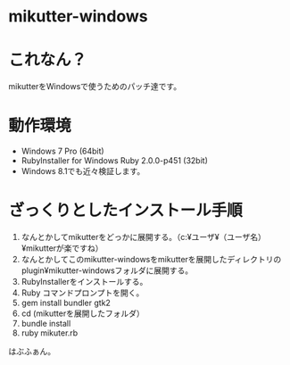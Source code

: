 mikutter-windows
================

# これなん？
mikutterをWindowsで使うためのパッチ達です。

# 動作環境
* Windows 7 Pro (64bit)
* RubyInstaller for Windows Ruby 2.0.0-p451 (32bit)
* Windows 8.1でも近々検証します。

# ざっくりとしたインストール手順
1. なんとかしてmikutterをどっかに展開する。（c:¥ユーザ¥（ユーザ名）¥mikutterが楽ですね）
2. なんとかしてこのmikutter-windowsをmikutterを展開したディレクトリのplugin¥mikutter-windowsフォルダに展開する。
3. RubyInstallerをインストールする。
4. Ruby コマンドプロンプトを開く。
5. gem install bundler gtk2
6. cd (mikutterを展開したフォルダ）
7. bundle install
8. ruby mikuter.rb

はぶふぁん。
